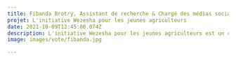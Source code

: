 ```yaml
---
title: Fibanda Brotry, Assistant de recherche & Chargé des médias sociaux, Founder of Wezesha Young Farmers Initiative, Kenya
projet: L'initiative Wezesha pour les jeunes agriculteurs
date: 2021-10-09T12:45:00.074Z
description: L'initiative Wezesha pour les jeunes agriculteurs est un concept intéressant qui relie la conservation de l'environnement, l'action climatique et l'agriculture en utilisant l'approche agroécologique. Cette initiative est dirigée par Fibanda, de la société de conseil APSID. Cette approche apporte une bonne connectivité avec la nature, et une manière durable de redéfinir les systèmes alimentaires de la ferme à la table. À l'heure actuelle, la sous-alimentation et l'insécurité alimentaire grave semblent augmenter dans presque toutes les régions d'Afrique. Grâce à l'agroforesterie, à la conservation des sols et de l'eau et aux pratiques de conservation de la biodiversité, la productivité augmente car une plus grande diversité dans la ferme entraîne une plus grande diversité dans les assiettes.
image: images/vote/fibanda.jpg

---
```

